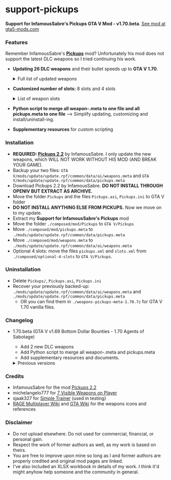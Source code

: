 # support-pickups
**Support for InfamousSabre's Pickups GTA V Mod - v1.70.beta**. [See mod at gta5-mods.com](https://www.gta5-mods.com/misc/support-for-infamoussabre-s-pickups)

### Features
Remember InfamousSabre's **[Pickups](https://www.gta5-mods.com/scripts/pickups)** mod? Unfortunately his mod does not support the latest DLC weapons so I tried continuing his work.
+ **Updating 26 DLC weapons** and their bullet speeds up to **GTA V 1.70**.
    <details><summary>Full list of updated weapons</summary>

    + Arena War DLC: Up-n-Atomizer, Unholy Hellbringer, Widowmaker
    + The Diamond Casino Heist DLC: Ceramic Pistol, Navy Revolver, Hazardous Jerry Can
    + The Cayo Perico Heist DLC: Military Rifle, Combat Shotgun, Perico Pistol
    + The Contract DLC: Heavy Rifle, Stun Gun MP, Fertilizer Can, Compact EMP Launcher(*)
    + Criminal Enterprises DLC: Metal Detector, Service Carbine, Precision Rifle
    + Los Santos Drug Wars DLC: WM 29 Pistol, Candy Cane, Coil Railgun, Acid Package
    + San Andreas Mercenaries DLC: Tactical SMG
    + The Chop Shop DLC: Battle Rifle, Hacking Device, Snowball Launcher
    + Bottom Dollar Bounties DLC: The Shocker
    + Agents of Sabotage DLC: El Strickler
    + (*): So I dug deeper and discovered the .ydr texture files of Compact EMP Launcher (w_lr_compactml.ydr & w_lr_compactml_hi.ydr) don't have "Bounds" like other weapons --> I guess it's why its pickup model couldn't be drawn properly. But this is out of my scope.
    </details>
+ **Customized number of slots:** 8 slots and 4 slots
    <details><summary>List of weapon slots</summary>

    + 8 slots (rearranged, based on michelangelo777):
        + 0: Fist
        + 1: Throwable
        + 2: Submachine
        + 3: Rifle/Shotgun
        + 4: Heavy Weapon
        + 5: Sniper Rifle/Machine Gun/Miscellaneous
        + 6: Handgun
        + 7: Melee
    + 4 slots (original of InfamousSabre):
        + 0: Fist
        + 1: (Light) Handgun/Melee
        + 2: (Heavy) Submachine/Assault Rifle/Shotgun/Heavy Weapon/Sniper Rifle/Light Machine Gun/Miscellaneous
        + 3: Throwable
    </details>
+ **Python script to merge all weapon-.meta to one file and all pickups.meta to one file** --> Simplify updating, customizing and install/uninstall-ing.
+ **Supplementary resources** for custom scripting


### Installation
+ **REQUIRED: [Pickups 2.2](https://www.gta5-mods.com/scripts/pickups)** by InfamousSabre. I only update the new weapons, which WILL NOT WORK WITHOUT HIS MOD (AND BREAK YOUR GAME).
+ Backup your two files: `GTA V/mods/update/update.rpf/common/data/ai/weapons.meta` and `GTA V/mods/update/update.rpf/common/data/pickups.meta`
+ Download Pickups 2.2 by InfamousSabre. **DO NOT INSTALL THROUGH OPENIV BUT EXTRACT AS ARCHIVE.**
+ Move the folder `Pickups` and the files `Pickups.asi`, `Pickups.ini` to GTA V folder
+ **DO NOT INSTALL ANYTHING ELSE FROM PICKUPS.** Now we move on to my update.
+ Extract my **Support for InfamousSabre's Pickups** mod
+ Move the folder `./composed/mod/Pickups` to `GTA V/Pickups`
+ Move `./composed/mod/pickups.meta` to `./mods/update/update.rpf/common/data/pickups.meta`
+ Move `./composed/mod/weapons.meta` to `./mods/update/update.rpf/common/data/ai/weapons.meta`
+ Optional 4 slots: move the files `pickups.xml` and `slots.xml` from `./composed/optional-4-slots` to `GTA V/Pickups`.

### Uninstallation
+ Delete `Pickups/`, `Pickups.asi`, `Pickups.ini`
+ Recover your previously backed-up: `./mods/update/update.rpf/common/data/ai/weapons.meta` and `./mods/update/update.rpf/common/data/pickups.meta`
    + OR you can find them in `./weapons-pickups-meta-1.70.7z` for GTA V 1.70 vanilla files.

### Changelog
+ 1.70.beta (GTA V v1.69 Bottom Dollar Bounties - 1.70 Agents of Sabotage)
    + Add 2 new DLC weapons
    + Add Python script to merge all weapon-.meta and pickups.meta
    + Add supplementary resources and documents.
    <details><summary>Previous versions</summary>

    + 0.8.alpha (GTA V v1.67 San Andreas Mercenaries - 1.68 The Chop Shop)
        + Add 4 new DLC weapons
    + 0.7.alpha (GTA V v1.66 Los Santos Drug Wars)
        + Add 4 new DLC weapons
        + Fix the position of Micro SMG, Golf Club, Pool Cue, Baseball Bat
    + 0.6.alpha (GTA V v1.61 Criminal Enterprises)
        + Add 3 new DLC weapons
    + 0.5.stable (GTA V v1.58 The Contract)
        + Add 4 new DLC weapons
        + Installation will automatically delete DamageEngine module
        + Uninstallation that only touches necessary files, nothing more or less, will automatically delete Pickups.asi but keep Pickups.ini
    + 0.4 (GTA V v1.57 Los Santos Tuners)
        + Fix Double-action Revolver and Heavy Revolver Mk II do not have ammo
        + Re-organize OIV package
    + 0.3
        + Rework the update.rpf/common/data/ai/weapons.meta from update 1.52. Preserving the properties of delayed hit (See video, sorry for my editting skill :P) from InfamousSabre's old version with updated realistic bullet speed (muzzle velocity), while changing the maximum capacity of ammo (see the XLSX workbook for more details). The damage, recoil & other parameters are preserved from vanilla.
        + Update slots.xml so that weapon positions attached on body are correspondent to the weapon wheel.
    + 0.2
        + Optional: pickups.xml and slots.xml with 4 slots such as InfamousSabre. (as a tribute to his work)
    + 0.1.alpha
        + Change the order of slots in slots.xml
        + Rearrange weapons to its group in pickups.xml (was a mess in michelangelo777's file, I'd prefer this way :) thanks anyway pal)
        + Change ammo type of Minigun so that it could have 600 bullets (originally 180 bullets drain out too fast)
        + Change ammo type of Unholy Hellbringer, Widowmaker to have independent ammo (orginally use same ammo of Combat MG and Minigun)
    </details>

### Credits
+ InfamousSabre for the mod [Pickups 2.2](https://www.gta5-mods.com/scripts/pickups)
+ michelangelo777 for [7 Visible Weapons on Player](https://www.gta5-mods.com/weapons/7-visible-weapons-player)
+ sjaak327 for [Simple Trainer](https://www.gta5-mods.com/scripts/simple-trainer-for-gtav) (used in testing) 
+ [RAGE Multiplayer Wiki](https://wiki.rage.mp/index.php?title=Weapons) and [GTA Wiki](https://gta.fandom.com/wiki/Main_Page) for the weapons icons and references 

### Disclaimer
+ Do not upload elsewhere. Do not used for commercial, financial, or personal gain.
+ Respect the work of former authors as well, as my work is based on theirs.
+ You are free to improve upon mine so long as I and former authors are properly credited and original mod pages are linked.
+ I've also included an XLSX workbook in details of my work. I think it'd might anyhow help someone and the community in general.